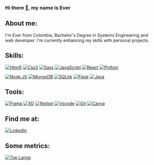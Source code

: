 ### Hi there 👋, my name is Ever

## About me:
I'm Ever from Colombia, Bachelor's Degree in Systems Engineering and web developer. I'm currently enhancing my skills with personal projects.
## Skills:
[![Html5](https://img.shields.io/badge/HTML5-f06529?style=for-the-badge&logo=html5&logoColor=white)]()
[![Css3](https://img.shields.io/badge/CSS-2965f1?style=for-the-badge&logo=css3&logoColor=white)]()
[![Sass](https://img.shields.io/badge/SASS-da5496?style=for-the-badge&logo=SASS&logoColor=white)]()
[![JavaScript](https://img.shields.io/badge/JavaScript-F7DF1E?style=for-the-badge&logo=javascript&logoColor=101010)]()
[![React](https://img.shields.io/badge/react-61dbfb?style=for-the-badge&logo=react&logoColor=white)]()
[![Python](https://img.shields.io/badge/python-ffd43b?style=for-the-badge&logo=python&logoColor=2300C4CC)]()

[![Node.JS](https://img.shields.io/badge/Node.JS-339933?style=for-the-badge&logo=node.js&logoColor=white)]()
[![MongoDB](https://img.shields.io/badge/MongoDB-47A248?style=for-the-badge&logo=mongodb&logoColor=white)]()
[![SQLite](https://img.shields.io/badge/SQLite-6fb6f6?style=for-the-badge&logo=SQLite&logoColor=white)]()
[![Flask](https://img.shields.io/badge/flask-ffffff?style=for-the-badge&logo=flask&logoColor=101010)]()
[![Java](https://img.shields.io/badge/Java-%23ED8B00?style=for-the-badge&logo=Java&logoColor=white)]() 
<!-- [![React](https://img.shields.io/badge/react-61dbfb?style=for-the-badge&logo=react&logoColor=white&labelColor=101010)]() -->

## Tools:
[![Figma](https://img.shields.io/badge/figma-%23F24E1E?style=for-the-badge&logo=figma&logoColor=white)]()
[![XD](https://img.shields.io/badge/Adobe%20XD-470137?style=for-the-badge&logo=Adobe%20XD&logoColor=white)]()
[![Notion](https://img.shields.io/badge/Notion-%23000000?style=for-the-badge&logo=Notion&logoColor=white)]()
[![Vscode](https://img.shields.io/badge/Visual%20Studio%20Code-0078d7.svg?style=for-the-badge&logo=visual-studio-code&logoColor=white)]()
[![Git](https://img.shields.io/badge/git-%23F05033.svg?style=for-the-badge&logo=git&logoColor=white)]()
[![Canva](https://img.shields.io/badge/Canva-%2300C4CC.svg?style=for-the-badge&logo=canva&logoColor=white)]()



## Find me at:
[![LinkedIn](https://img.shields.io/badge/LinkedIn-Ever_Navarro-0077B5?style=for-the-badge&logo=linkedin&logoColor=white)](https://www.linkedin.com/in/ever-navarro/)

## Some metrics:
[![Top Langs](https://github-readme-stats.vercel.app/api/top-langs/?username=G-nava&layout=compact)](https://github.com/G-nava/github-readme-stats)
<!-- [![t]()]()-->




<!-- https://github.com/Ileriayo/markdown-badges -->
<!-- https://www.profileme.dev/ -->

